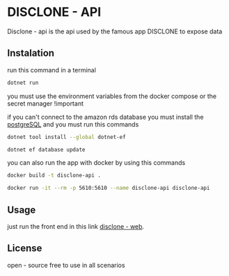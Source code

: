 # DISCLONE - API

Disclone - api is the api used by the famous app DISCLONE to expose data

## Instalation

run this command in a terminal
```bash
dotnet run
```

you must use the environment variables from the docker compose or the secret manager !important

if you can't connect to the amazon rds database you must install the [postgreSQL](https://www.enterprisedb.com/downloads/postgres-postgresql-downloads)
and you must run this commands
```bash
dotnet tool install --global dotnet-ef

dotnet ef database update
```

you can also run the app with docker by using this commands
```bash
docker build -t disclone-api .

docker run -it --rm -p 5610:5610 --name disclone-api disclone-api
```


## Usage

just run the front end in this link [disclone - web](https://github.com/ninjoma/disclone-web).

## License

open - source free to use in all scenarios 

